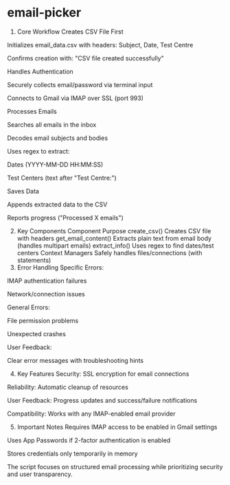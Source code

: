 # email-picker
1. Core Workflow
Creates CSV File First

Initializes email_data.csv with headers: Subject, Date, Test Centre

Confirms creation with: "CSV file created successfully"

Handles Authentication

Securely collects email/password via terminal input

Connects to Gmail via IMAP over SSL (port 993)

Processes Emails

Searches all emails in the inbox

Decodes email subjects and bodies

Uses regex to extract:

Dates (YYYY-MM-DD HH:MM:SS)

Test Centers (text after "Test Centre:")

Saves Data

Appends extracted data to the CSV

Reports progress ("Processed X emails")

2. Key Components
Component	Purpose
create_csv()	Creates CSV file with headers
get_email_content()	Extracts plain text from email body (handles multipart emails)
extract_info()	Uses regex to find dates/test centers
Context Managers	Safely handles files/connections (with statements)
3. Error Handling
Specific Errors:

IMAP authentication failures

Network/connection issues

General Errors:

File permission problems

Unexpected crashes

User Feedback:

Clear error messages with troubleshooting hints

4. Key Features
Security: SSL encryption for email connections

Reliability: Automatic cleanup of resources

User Feedback: Progress updates and success/failure notifications

Compatibility: Works with any IMAP-enabled email provider

5. Important Notes
Requires IMAP access to be enabled in Gmail settings

Uses App Passwords if 2-factor authentication is enabled

Stores credentials only temporarily in memory

The script focuses on structured email processing while prioritizing security and user transparency.